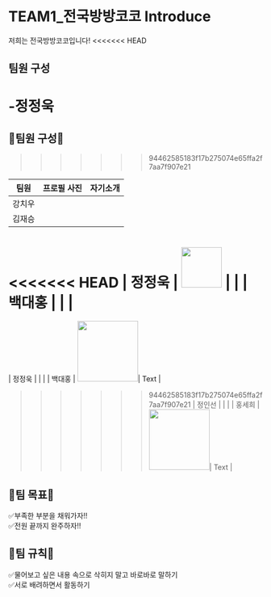 # TEAM1_전국방방코코 Introduce
저희는 전국방방코코입니다!
<<<<<<< HEAD
## 팀원 구성
-정정욱 
=======
## 👤팀원 구성👤
>>>>>>> 94462585183f17b275074e65ffa2f7aa7f907e21

| 팀원   | 프로필 사진| 자기소개 |
| ------ | ------ | ----------- |
| 강치우 |        |             |
| 김재승 |        |             |
<<<<<<< HEAD
| 정정욱 | <img width="80" height="80" border:0px src="https://github.com/APP-iOS3rd/TEAM1_CodingEveryWhere/assets/54401641/9f4229a6-0cc0-4f82-9e55-196fafdd5c7a"/>       |             |
| 백대홍 |        |             |
=======
| 정정욱 |        |             |
| 백대홍 | <img width="120" height="120" border:0px src="https://github.com/APP-iOS3rd/TEAM1_CodingEveryWhere/assets/75058050/b1e90fe5-defa-4521-985e-53fe607178fd"/>| Text        |
>>>>>>> 94462585183f17b275074e65ffa2f7aa7f907e21
| 정인선 |        |             |
| 홍세희 | <img width="120" height="120" border:0px src="https://github.com/APP-iOS3rd/TEAM1_CodingEveryWhere/assets/103061387/b21a81ed-1c44-46bc-b9b4-93ca1e629067"/>| Text        |
## 🎯팀 목표🎯
✅부족한 부분을 채워가자!!  
✅전원 끝까지 완주하자!!  
## 📖팀 규칙📖
✅물어보고 싶은 내용 속으로 삭히지 말고 바로바로 말하기  
✅서로 배려하면서 활동하기  

